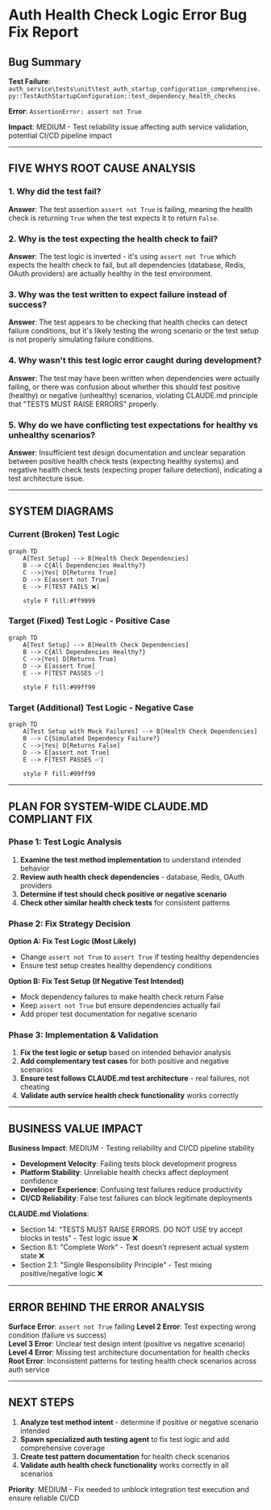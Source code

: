 # Auth Health Check Logic Error Bug Fix Report

## Bug Summary
**Test Failure**: `auth_service\tests\unit\test_auth_startup_configuration_comprehensive.py::TestAuthStartupConfiguration::test_dependency_health_checks`

**Error**: `AssertionError: assert not True`

**Impact**: MEDIUM - Test reliability issue affecting auth service validation, potential CI/CD pipeline impact

---

## FIVE WHYS ROOT CAUSE ANALYSIS

### 1. Why did the test fail?
**Answer**: The test assertion `assert not True` is failing, meaning the health check is returning `True` when the test expects it to return `False`.

### 2. Why is the test expecting the health check to fail?
**Answer**: The test logic is inverted - it's using `assert not True` which expects the health check to fail, but all dependencies (database, Redis, OAuth providers) are actually healthy in the test environment.

### 3. Why was the test written to expect failure instead of success?
**Answer**: The test appears to be checking that health checks can detect failure conditions, but it's likely testing the wrong scenario or the test setup is not properly simulating failure conditions.

### 4. Why wasn't this test logic error caught during development?
**Answer**: The test may have been written when dependencies were actually failing, or there was confusion about whether this should test positive (healthy) or negative (unhealthy) scenarios, violating CLAUDE.md principle that "TESTS MUST RAISE ERRORS" properly.

### 5. Why do we have conflicting test expectations for healthy vs unhealthy scenarios?
**Answer**: Insufficient test design documentation and unclear separation between positive health check tests (expecting healthy systems) and negative health check tests (expecting proper failure detection), indicating a test architecture issue.

---

## SYSTEM DIAGRAMS

### Current (Broken) Test Logic
```mermaid
graph TD
    A[Test Setup] --> B[Health Check Dependencies]
    B --> C{All Dependencies Healthy?}
    C -->|Yes| D[Returns True]
    D --> E[assert not True]
    E --> F[TEST FAILS ❌]
    
    style F fill:#ff9999
```

### Target (Fixed) Test Logic - Positive Case
```mermaid
graph TD
    A[Test Setup] --> B[Health Check Dependencies]  
    B --> C{All Dependencies Healthy?}
    C -->|Yes| D[Returns True]
    D --> E[assert True]
    E --> F[TEST PASSES ✅]
    
    style F fill:#99ff99
```

### Target (Additional) Test Logic - Negative Case
```mermaid
graph TD
    A[Test Setup with Mock Failures] --> B[Health Check Dependencies]
    B --> C{Simulated Dependency Failure?}
    C -->|Yes| D[Returns False]
    D --> E[assert not True]  
    E --> F[TEST PASSES ✅]
    
    style F fill:#99ff99
```

---

## PLAN FOR SYSTEM-WIDE CLAUDE.MD COMPLIANT FIX

### Phase 1: Test Logic Analysis
1. **Examine the test method implementation** to understand intended behavior
2. **Review auth health check dependencies** - database, Redis, OAuth providers
3. **Determine if test should check positive or negative scenario**
4. **Check other similar health check tests** for consistent patterns

### Phase 2: Fix Strategy Decision
**Option A: Fix Test Logic (Most Likely)**
- Change `assert not True` to `assert True` if testing healthy dependencies
- Ensure test setup creates healthy dependency conditions

**Option B: Fix Test Setup (If Negative Test Intended)**
- Mock dependency failures to make health check return False
- Keep `assert not True` but ensure dependencies actually fail
- Add proper test documentation for negative scenario

### Phase 3: Implementation & Validation
1. **Fix the test logic or setup** based on intended behavior analysis
2. **Add complementary test cases** for both positive and negative scenarios  
3. **Ensure test follows CLAUDE.md test architecture** - real failures, not cheating
4. **Validate auth service health check functionality** works correctly

---

## BUSINESS VALUE IMPACT

**Business Impact**: MEDIUM - Testing reliability and CI/CD pipeline stability
- **Development Velocity**: Failing tests block development progress
- **Platform Stability**: Unreliable health checks affect deployment confidence  
- **Developer Experience**: Confusing test failures reduce productivity
- **CI/CD Reliability**: False test failures can block legitimate deployments

**CLAUDE.md Violations**:
- Section 14: "TESTS MUST RAISE ERRORS. DO NOT USE try accept blocks in tests" - Test logic issue ❌
- Section 8.1: "Complete Work" - Test doesn't represent actual system state ❌
- Section 2.1: "Single Responsibility Principle" - Test mixing positive/negative logic ❌

---

## ERROR BEHIND THE ERROR ANALYSIS

**Surface Error**: `assert not True` failing
**Level 2 Error**: Test expecting wrong condition (failure vs success)  
**Level 3 Error**: Unclear test design intent (positive vs negative scenario)
**Level 4 Error**: Missing test architecture documentation for health checks
**Root Error**: Inconsistent patterns for testing health check scenarios across auth service

---

## NEXT STEPS
1. **Analyze test method intent** - determine if positive or negative scenario intended
2. **Spawn specialized auth testing agent** to fix test logic and add comprehensive coverage
3. **Create test pattern documentation** for health check scenarios
4. **Validate auth health check functionality** works correctly in all scenarios

**Priority**: MEDIUM - Fix needed to unblock integration test execution and ensure reliable CI/CD